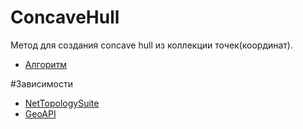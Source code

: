 # ConcaveHull
Метод для создания concave hull из коллекции точек(координат).
* [Алгоритм](http://citeseerx.ist.psu.edu/viewdoc/download;jsessionid=206E5E9482628B2A56D1AA5284C67443?doi=10.1.1.676.6258&rep=rep1&type=pdf)

#Зависимости
* [NetTopologySuite](https://github.com/NetTopologySuite/NetTopologySuite)
* [GeoAPI](https://github.com/NetTopologySuite/GeoAPI)
